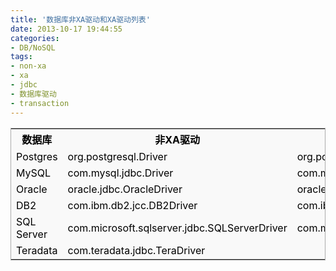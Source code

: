 ```yaml
---
title: '数据库非XA驱动和XA驱动列表'
date: 2013-10-17 19:44:55
categories: 
- DB/NoSQL
tags: 
- non-xa
- xa
- jdbc
- 数据库驱动
- transaction
---
```

<table style="background-color: rgb(249, 249, 249); border: 1px solid rgb(170, 170, 170); table-layout: auto; border-collapse: collapse; color: rgb(0, 0, 0);"><tbody><tr><th>数据库</th><th>非XA驱动</th><th>XA驱动</th></tr><tr><td>Postgres</td><td>org.postgresql.Driver</td><td>org.postgresql.xa.PGXADataSource</td></tr><tr><td>MySQL</td><td>com.mysql.jdbc.Driver</td><td>com.mysql.jdbc.jdbc2.optional.MysqlXADataSource</td></tr><tr><td>Oracle</td><td>oracle.jdbc.OracleDriver</td><td>oracle.jdbc.xa.client.OracleXADataSource</td></tr><tr><td>DB2</td><td>com.ibm.db2.jcc.DB2Driver</td><td>com.ibm.db2.jcc.DB2XADataSource</td></tr><tr><td>SQL Server</td><td>com.microsoft.sqlserver.jdbc.SQLServerDriver</td><td>com.microsoft.sqlserver.jdbc.SQLServerXADataSource</td></tr><tr><td>Teradata</td><td>com.teradata.jdbc.TeraDriver<br></td></tr></tbody></table>